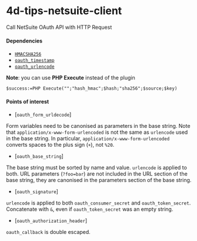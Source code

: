 # 4d-tips-netsuite-client
Call NetSuite OAuth API with HTTP Request

#### Dependencies
 
* [`HMACSHA256`](https://github.com/miyako/4d-plugin-common-crypto)
* [`oauth_timestamp`](https://github.com/miyako/4d-tips-netsuite-client/blob/main/4d-tips-netsuite-example/Project/Sources/Methods/oauth_timestamp.4dm)  
* [`oauth_urlencode`](https://github.com/miyako/4d-tips-netsuite-client/blob/main/4d-tips-netsuite-example/Project/Sources/Methods/oauth_urlencode.4dm)  

**Note**: you can use **PHP Execute** instead of the plugin

```4d
$success:=PHP Execute("";"hash_hmac";$hash;"sha256";$source;$key)
```

#### Points of interest

* [`oauth_form_urldecode`]

Form variables need to be canonised as parameters in the base string. Note that `application/x-www-form-urlencoded` is not the same as `urlencode` used in the base string. In particular, `application/x-www-form-urlencoded` converts spaces to the plus sign (`+`), not `%20`. 

* [`oauth_base_string`]

The base string must be sorted by name and value. `urlencode` is applied to both. URL parameters (`?foo=bar`) are not included in the URL section of the base string, they are canonised in the parameters section of the base string. 

* [`oauth_signature`]

`urlencode` is applied to both `oauth_consumer_secret` and `oauth_token_secret`. Concatenate with `&`, even if `oauth_token_secret` was an empty string.

* [`oauth_authorization_header`]

`oauth_callback` is double escaped.  

